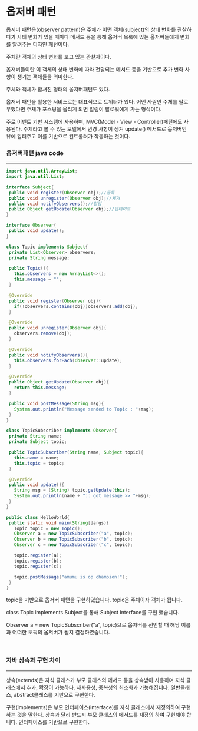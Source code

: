 # 옵저버 패턴
옵저버 패턴은(observer pattern)은 주체가 어떤 객체(subject)의 상태 변화를 관찰하다가 사태 변화가 있을 때마다 메서드 등을 통해 옵저버 목록에 있는 옵저버들에게 변화를 알려주는 디자인 패턴이다.

주체란 객체의 상태 변화를 보고 있는 관찰자이다.

옵저버들이란 이 객체의 상태 변화에 따라 전달되는 메서드 등을 기반으로 추가 변화 사항이 생기는 객체들을 의미한다.

주체와 객체가 합쳐진 형태의 옵저버패턴도 있다.

옵저버 패턴을 활용한 서비스로는 대표적으로 트위터가 있다.
어떤 사람인 주체를 팔로우했다면 주체가 포스팅을 올리게 되면 알림이 팔로워에게 가는 형식이다.

 주로 이벤트 기반 시스템에 사용하며, MVC(Model - View - Controller)패턴에도 사용된다. 주체라고 볼 수 있는 모델에서 변경 사항이 생겨 update() 메서드로 옵저버인 뷰에 알려주고 이를 기반으로 컨트롤러가 작동하는 것이다.

### 옵저버패턴 java code
* * *
 ```java
import java.util.ArrayList;
import java.util.List;

interface Subject{
  public void register(Observer obj);//등록
  public void unregister(Observer obj);//제거
  public void notifyObservers();//알림
  public Object getUpdate(Observer obj);//업데이트
}

interface Observer{
  public void update();
}

class Topic implements Subject{
  private List<Observer> observers;
  private String message;

  public Topic(){
    this.observers = new ArrayList<>();
    this.message = "";
  }

  @Override
  public void register(Observer obj){
    if(!observers.contains(obj))observers.add(obj);
  }

  @Override
  public void unregister(Observer obj){
    observers.remove(obj);
  }

  @Override
  public void notifyObservers(){
    this.observers.forEach(Observer::update);
  }

  @Override
  public Object getUpdate(Observer obj){
    return this.message;
  }

  public void postMessage(String msg){
    System.out.println("Message sended to Topic : "+msg);
  }
}

class TopicSubscriber implements Observer{
  private String name;
  private Subject topic;

  public TopicSubscriber(String name, Subject topic){
    this.name = name;
    this.topic = topic;
  }

  @Override
  public void update(){
    String msg = (String) topic.getUpdate(this);
    System.out.println(name + ":: got message >> "+msg);
  }
}

public class HelloWorld{
  public static void main(String[]args){
    Topic topic = new Topic();
    Observer a = new TopicSubscriber("a", topic);
    Observer b = new TopicSubscriber("b", topic);
    Observer c = new TopicSubscriber("c", topic);

    topic.register(a);
    topic.register(b);
    topic.register(c);

    topic.postMessage("amumu is op champion!");
  }
}
```
topic을 기반으로 옵저버 패턴을 구현하였습니다. topic은 주체이자 객체가 됩니다.

class Topic implements Subject를 통해 Subject interface를 구현 했습니다.

Observer a = new TopicSubscriber("a", topic)으로 옵저버를 선언할 때 해당 이름과 어떠한 토픽의 옵저버가 될지 결정하였습니다.

<br>

### 자바 상속과 구현 차이
* * *
상속(extends)은 자식 클래스가 부모 클래스의 메서드 등을 상속받아 사용하며 자식 클래스에서 추가, 확장이 가능하다. 재사용성, 중복성의 최소화가 가능해집니다. 일반클래스, abstract클래스를 기반으로 구현한다.

구현(implements)은 부모 인터페이스(interface)를 자식 클래스에서 재정의하여 구현 하는 것을 말한다. 상속과 달리 반드시 부모 클래스의 메서드를 재정의 하여 구현해야 합니다. 인터페이스를 기반으로 구현한다.
